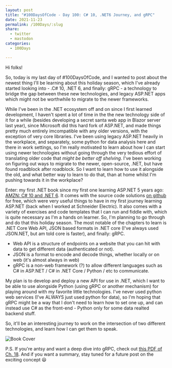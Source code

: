 ```yaml
---
layout: post
title: "#100DaysOfCode - Day 100: C# 10, .NET6 Journey, and gRPC"
date: 2021-11-23
permalink: /100Days/:slug
share:
  - twitter
  - mastodon
categories:
  - 100Days

---
```


Hi folks!

So, today is my last day of #100DaysOfCode, and I wanted to post about the newest thing I'll be learning about this holiday season, which I've already started looking into - .C# 10, .NET 6, and finally: gRPC - a technology to bridge the gap between these new technologies, and legacy ASP.NET apps which might not be worthwhile to migrate to the newer frameworks.

While I've been in the .NET ecosystem off and on since I first learned development, I haven't spent a lot of time in the the new technology side of it for a while (besides developing a secret santa web app in Blazor server last year), since Microsoft did this hard fork of ASP.NET, and made things pretty much entirely imcompatible with any older versions, with the exception of very core libraries. I've been using legacy ASP.NET heavily in the workplace, and separately, some python for data analysis here and there in work settings, so I'm really motivated to learn about how I can start using newer technologies without going through the very tedious effort of translating older code that *might be better off shelving*. I've been working on figuring out ways to migrate to the newer, open-source, .NET, but have found roadblock after roadblock. So I want to learn how to use it alongside the old, and what better way to learn to do that, than at home whilst I'm pushing towards it in the workplace?

Enter: my first .NET book since my first one learning ASP.NET 5 years ago: [AMZN: C# 10 and .NET 6](https://www.amazon.com/Mark-J-Price/e/B071DW3QGN/). It  comes with the source code solutions [on github](https://github.com/markjprice/cs10dotnet6) for free, which were very useful things to have in my first journey learning ASP.NET (back when I worked at Schneider Electric). It also comes with a variety of exercises and code templates that I can run and fiddle with, which is quite necessary as I'm a hands on learner. So, I'm planning to go through and do that this holiday season. The most notable of the chapters to learn is .NET Core Web API, JSON based formats in .NET core (I've always used JSON.NET, but am told core is faster), and finally: gRPC.

- Web API is a structure of endpoints on a website that you can hit with data to get different data (authenticated or not).
- JSON is a format to encode and decode things, whether locally or on web (it's almost always in web)
- gRPC is a non-web framework (?) to allow different languages such as C# in ASP.NET / C# in .NET Core / Python / etc to communicate.

My plan is to develop and deploy a new API for use in .NET, which I want to be able to use alongside Python (using gRPC or another mechanism) for playing around with my favorite little technologies. I've never used python web services (I've ALWAYS just used python for data), so I'm hoping that gRPC might be a way that I don't need to learn how to set one up, and can instead use C# as the front-end - Python only for some data realted backend stuff. 

So, it'll be an interesting journey to work on the intersection of two different technologies, and learn how I can get them to speak. 

![Book Cover](https://github.com/markjprice/cs10dotnet6/blob/main/images/B17442_Cover.png)


P.S. If you're antsy and want a deep dive into gRPC, check out [this PDF of Ch. 18](https://github.com/markjprice/cs10dotnet6/blob/main/9781801077361_Bonus_Content.pdf). And if you want a summary, stay tuned for a future post on the exciting concept :smiley:

